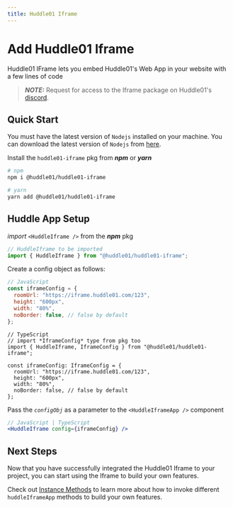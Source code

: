 ```yaml
---
title: Huddle01 Iframe
---
```


# Add Huddle01 Iframe

Huddle01 IFrame lets you embed Huddle01's Web App in your website with a few lines of code

> **_NOTE:_** Request for access to the Iframe package on Huddle01's [discord](https://discord.com/invite/EYqfS32jYc).

## Quick Start

You must have the latest version of `Nodejs` installed on your machine. You can download the latest version of `Nodejs` from [here](https://nodejs.org/en/download/).

Install the `huddle01-iframe` pkg from **_npm_** or **_yarn_**

```bash
# npm
npm i @huddle01/huddle01-iframe

# yarn
yarn add @huddle01/huddle01-iframe
```

## **Huddle App Setup**

_import_ `<HuddleIframe />` from the **_npm_** pkg

```jsx
// HuddleIframe to be imported
import { HuddleIframe } from "@huddle01/huddle01-iframe";
```

Create a config object as follows:

```jsx
// JavaScript
const iframeConfig = {
  roomUrl: "https://iframe.huddle01.com/123",
  height: "600px",
  width: "80%",
  noBorder: false, // false by default
};
```

```tsx
// TypeScript
// import *IframeConfig* type from pkg too
import { HuddleIframe, IframeConfig } from "@huddle01/huddle01-iframe";

const iframeConfig: IframeConfig = {
  roomUrl: "https://iframe.huddle01.com/123",
  height: "600px",
  width: "80%",
  noBorder: false, // false by default
};
```

Pass the _`configObj`_ as a parameter to the `<HuddleIframeApp />` component

```jsx
// JavaScript | TypeScript
<HuddleIframe config={iframeConfig} />
```

## Next Steps

Now that you have successfully integrated the Huddle01 Iframe to your project, you can start using the Iframe to build your own features.

Check out [Instance Methods](/sdk/huddle01-iframe#instance-methods) to learn more about how to invoke different `huddleIframeApp` methods to build your own features.
